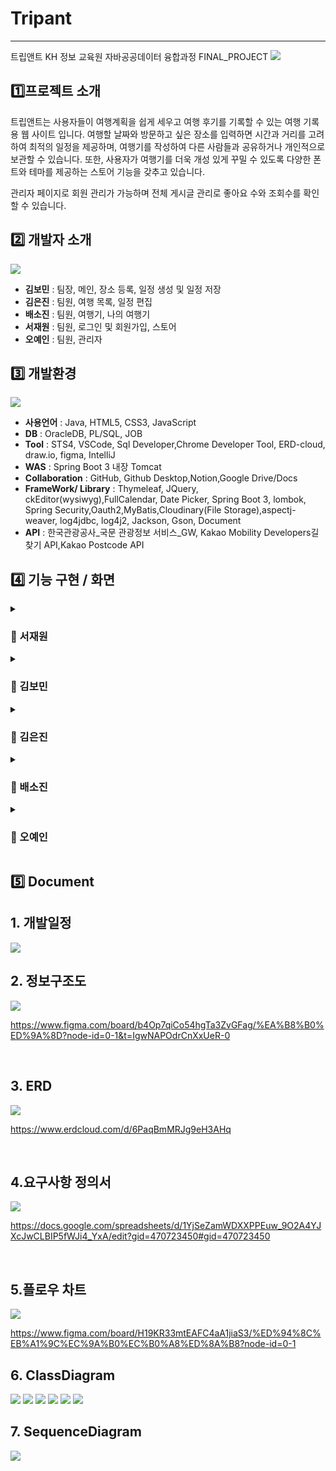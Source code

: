 # Tripant
----
트립앤트 
KH 정보 교육원 자바공공데이터 융합과정 FINAL_PROJECT
<img src="Readme/tripant_1.png">


##  1️⃣프로젝트 소개
  트립앤트는 사용자들이 여행계획을 쉽게 세우고 여행 후기를 기록할 수 있는 여행 기록용 웹 사이트 입니다.
 여행할 날짜와 방문하고 싶은 장소를 입력하면 시간과 거리를 고려하여 최적의 일정을 제공하며, 여행기를 작성하여 다른 사람들과 공유하거나 개인적으로 보관할 수 있습니다. 또한, 사용자가 여행기를 더욱 개성 있게 꾸밀 수 있도록 다양한 폰트와 테마를 제공하는 스토어 기능을 갖추고 있습니다.

  관리자 페이지로 회원 관리가 가능하며 전체 게시글 관리로 좋아요 수와 조회수를 확인할 수 있습니다.

## 2️⃣ 개발자 소개
<img src="Readme/tripant_개발자소개_2.png">

- **김보민** : 팀장, 메인, 장소 등록, 일정 생성 및 일정 저장
- **김은진** : 팀원, 여행 목록, 일정 편집
- **배소진** : 팀원, 여행기, 나의 여행기 
- **서재원** : 팀원, 로그인 및 회원가입, 스토어
- **오예인** : 팀원, 관리자 


## 3️⃣ 개발환경
<img src="Readme/tripant_개발환경_3.png">

- **사용언어** : Java, HTML5, CSS3, JavaScript
- **DB** :  OracleDB, PL/SQL, JOB 
- **Tool** : STS4, VSCode, Sql Developer,Chrome Developer Tool, ERD-cloud, draw.io, figma, IntelliJ 
- **WAS** :  Spring Boot 3 내장 Tomcat
- **Collaboration** : GitHub, Github Desktop,Notion,Google Drive/Docs
- **FrameWork/ Library** : Thymeleaf, JQuery, ckEditor(wysiwyg),FullCalendar, Date Picker, Spring Boot 3, lombok, Spring Security,Oauth2,MyBatis,Cloudinary(File Storage),aspectj-weaver, log4jdbc, log4j2, Jackson, Gson, Document
- **API** : 한국관광공사_국문 관광정보 서비스_GW, Kakao Mobility Developers길찾기 API,Kakao Postcode API

## 4️⃣ 기능 구현 / 화면
<details>
  <summary><h3> 📌 서재원</h3></summary>

  ### 1. 주요 기능 및 시현

 
 <br>

> **로그인 및 SNS로그인**
 <div align=center>
  
  ![로그인](https://github.com/user-attachments/assets/c4632c86-b45a-4282-a2f8-486f07e5dd75)

 </div>

**주요기능 설명**
 
  *로그인*
  
  - 가입된 이메일로 로그인할 수 있습니다.
  - 가입된 이메일이 SNS(카카오, 네이버, 구글) 계정에 등록된 이메일과 같다면 해당 서비스와 연동하여 로그인할 수 있습니다.

  
 <br>
 
 >**회원가입** 
<div align=center>
   
  ![회원가입](https://github.com/user-attachments/assets/bfd97c63-6221-4bfd-9b4f-6a4c263952ee)
  ![회원가입_SNS](https://github.com/user-attachments/assets/1b451f15-2685-46ce-ad0c-42466e696b62)

</div>

**주요기능 설명**

*회원가입*

- 이메일 인증을 통해야 회원가입이 가능합니다.
- 닉네임은 고유한 닉네임만 사용 가능합니다.
- 닉네임과 비밀번호는 형식을 지켜야 합니다.
- 리캡챠를 통해 보안을 한층 더 강화했습니다.

*SNS회원가입*

- SNS연동 시 해당 이메일로 가입 이력이 없다면 가입을 진행할 수 있습니다.
- SNS로 가입 시 이메일 인증을 할 필요가 없습니다.

<br>

>**마이페이지**
<div align=center>
  
  ![마이페이지](https://github.com/user-attachments/assets/2078a3b1-bac9-41ef-8bdf-94017efcfd5d)
  ![마이페이지_닉네임변경](https://github.com/user-attachments/assets/acdb226b-ab99-40dd-8bd8-6e5112546066)
  ![마이페이지_비밀번호변경](https://github.com/user-attachments/assets/a55912c9-e9db-4c14-9665-45cc0544b479)
  ![마이페이지_회원탈퇴](https://github.com/user-attachments/assets/1c38f5fc-c10d-4905-a080-96ec25eaf6b1)

</div>

**주요기능 설명**

*닉네임 변경*

- 닉네임을 변경할 수 있습니다.
- 다른 회원이 사용하거나 현재 사용중인 닉네임으로는 변경할 수 없습니다.

*비밀번호 변경*

 - 비밀번호를 변경할 수 있습니다.
 - 현재 사용중인 비밀번호로는 변경할 수 없습니다.
 - 비밀번호 변경 시 새로운 비밀번호로 다시 로그인 해야 합니다.

*회원탈퇴*

 - 트립앤트에서 탈퇴할 수 있습니다.
 - 탈퇴 시 현재 사용중인 비밀번호를 입력해야 탈퇴가 가능합니다.

<br>

> **스토어**
<div align=center>
  
  

</div>

**주요기능 설명**

*상품 보기*

- 여행기에 적용할 테마와 폰트 목록을 볼 수 있습니다.

<br>

  ### 2. ERD

  <img src="Readme/여행기_ERD_21.png">

  ### 3. 플로우 차트

  <img src="Readme/여행기_플로우차트_14.png">

  ### 4. 화면설계서
  
 <img src="Readme/여행기_화면설계서01_.png">
 <img src="Readme/여행기_화면설계서02_.png">
 <img src="Readme/여행기_화면설계서03_.png">
 <img src="Readme/여행기_화면설계서04_.png">
 <img src="Readme/여행기_화면설계서05_.png">
 <img src="Readme/여행기_화면설계서06_.png">
 <img src="Readme/여행기_화면설계서07_.png">
 <img src="Readme/여행기_화면설계서08_.png">
 <img src="Readme/여행기_화면설계서08_01_.png">
 <img src="Readme/여행기_화면설계서09_.png">
 <img src="Readme/여행기_화면설계서09_01_.png">
 <img src="Readme/여행기_화면설계서10_.png">
 <img src="Readme/여행기_화면설계서10_01_.png">
     
  ### 5.  ClassDiagram
   <img src="Readme/여행기_ClassDiagram.png">

   ### 6. 개발 이슈
<img src ="Readme/여행기 게시판 -Cloudinary-0.png">
<img src ="Readme/여행기 게시판 -Cloudinary-01.png">
<img src ="Readme/여행기 게시판 -Cloudinary-02.png">
<img src ="Readme/여행기 게시판 post-01.png">
<img src ="Readme/여행기 게시판 post-02.png">
<img src ="Readme/여행기 게시판 select -01.png">
<img src ="Readme/여행기 게시판 DataAccesException -01.png">
<img src ="Readme/여행기 게시판 DataAccesException -02.png">

</details>
<details>
  <summary><h3> 📌 김보민 </h3></summary>
   
  ### 1. 주요 기능 및 시현
  
   <br>

   
  > **메인 지역 검색 및 여행기 이동**


  <div align=center>

  ![메인 지역 검색](https://github.com/user-attachments/assets/3852d891-cec2-450c-9936-65baa9680a63)
  
  </div>
 
  **주요기능 설명**
 
   *지역 검색 및 여행기 이동*
  
  - 검색어를 입력하면 해당 단어가 포함된 지역이 나타납니다.
  - 지역 클릭시 여행기로 이동하여 해당 지역에 올라온 여행기 리스트를 볼 수 있습니다. 
    
  <br>

  > **일정 만들기 시작(로그인 체크) 및 지역과 제목 입력하기**

   <div align=center>
     
   ![메인 지역 제목 입력](https://github.com/user-attachments/assets/598d7a58-5aeb-49eb-a567-ed1518620ed9)
   </div>
   
  **주요기능 설명**
 
  *지역과 제목 입력하기*
  
  - 대한민국의 17개 지역을 선택 가능합니다.
  - 지역에 따른 사진, 설명 정보가 출력됩니다.
  - 지역과 제목을 입력 받으면 일정 계속 만들기가 활성화됩니다.
    
   <br>

  > **방문 일정 입력하기**

   <div align=center>
     
   ![날짜확인-1](https://github.com/user-attachments/assets/376036bb-8581-4076-9840-7571669f9cb6)

   </div>
   <div align=center>
     
  ![날짜확인-2](https://github.com/user-attachments/assets/a43ebefb-91c1-4b37-8c24-e4ccf7487550)

   </div>
   
  **주요기능 설명**
 
  *날짜 및 일정 시작하는 시각, 일정 끝나는 시각*
  
  - 달력 모달을 통해 여행을 할 날짜를 입력 받습니다.
  - 해당 날짜마다의 시작하는 시각과 끝나는 시각을 입력 받습니다.
  - 처음이 끝나는 시각 보다 크거나 같을때는 빨간 글씨로 변하게 됩니다.
  - 하루에 2시간 이상이 되도록 입력해야 합니다.

   <br>

  > **장소 선택**
  
   <div align=center> 

  ![장소선택-1](https://github.com/user-attachments/assets/69f5bfcc-a7b6-4ba1-a6b0-d1f9aadd2ea6)
 
   </div>
   <div align=center> 

  ![장소선택-2](https://github.com/user-attachments/assets/2023d85d-68b4-49cf-a6ba-b1fe3d94fbfc)
 
   </div>
   
  **주요기능 설명**
  
  *장소 탭, 장소 추가, 장소 취소, 장소 검색, 장소 초기화, 방문 시간 설정*
  
  - 장소 탭을 통해 타입별 장소를 확인할 수 있습니다.
  - 이전에 입력한 달력 정보를 토대로 총 사용 가능한 시간을 계산하여 보여줍니다.
  - 버튼을 클릭하여 장소를 추가하고 취소 할 수 있습니다.
  - 버튼 클릭시 지도가 이동하고 마커가 생성됩니다.
  - 장소 검색이 가능합니다.
  - 장소 초기화를 누르면 입력된 장소가 모두 없어집니다.
  - 장소별 방문 시간을 설정할 수 있습니다.
  - 장소별 방문 시간 합을 계산하여 보여줍니다.

   <br>

  > **숙소 선택**


  <div align=center>
     
  ![숙소선택-1](https://github.com/user-attachments/assets/ff15f889-a146-42d6-939d-3e2e0ea7e8ce)
   
   </div>
  <div align=center>
     
 ![숙소선택-2](https://github.com/user-attachments/assets/da18c7fc-0778-4805-af0b-bcaf408986b1)
   
   </div>
 
  **주요기능 설명**
 
   *숙소 탭, 날짜별 숙소 추가, 숙소 삭제, 숙소 검색, 숙소 초기화*
  
  - 숙소 탭을 통해 타입별 장소를 확인할 수 있습니다.
  - 입력한 기간을 통하여 총 숙박할 날짜를 계산하여 보여줍니다.
  - 숙소의 버튼을 클릭하면 방문 일정 입력 모달이 발생합니다
  - 날짜별로 숙소 정보를 넣을 수 있습니다.
  - 완료를 클릭 시 숙소 정보가 저장됩니다.
  - 버튼 클릭 시 지도가 이동하고 마커가 생성됩니다.
  - 휴지통 아이콘으로 숙소를 삭제할 수 있습니다. 
  - 숙소 검색이 가능합니다.
  - 숙소 초기화를 누르면 입력된 숙소 일정이 모두 없어집니다.
  - 날짜별 입력된 숙소 정보를 계산하여 보여줍니다.
    
  <br>

  ### 2. ERD

   <img src="Readme/여행일정-ERD.png">

  ### 3. 플로우 차트

   <img src="Readme/일정-플로우차트.png">

  ### 4. 화면설계서
  <img src="Readme/1메인 페이지 로그인 이전.png">
  <img src="Readme/2메인 페이지 로그인 이후.png">
  <img src="Readme/3메인페이지.png">
  <img src="Readme/4메인페이지.png">
  <img src="Readme/5일정-지역&제목 모달.png">
  <img src="Readme/6일정-날짜 모달.png">
  <img src="Readme/7일정-날짜 확인.png">
  <img src="Readme/8일정-장소 선택.png">
  <img src="Readme/9일정-장소 방문시간 설정.png">
  <img src="Readme/10알정-숙소선택.png">
  <img src="Readme/11일정-숙소 방문일 선택.png">
  <img src="Readme/12일정-생성확인.png">
     
  ### 5.  ClassDiagram
  <img src="Readme/일정-클래스다이어그램.png">

 ### 6. 개발 이슈
  <img src="Readme/일정 개발이슈1.png">
  <img src="Readme/일정 개발이슈2.png">
  <img src="Readme/일정 개발이슈3.png">
  <img src="Readme/일정 개발이슈4.png">
  <img src="Readme/일정 개발이슈5.png">
  <img src="Readme/일정 개발이슈6.png">
  <img src="Readme/일정 개발이슈7.png">
  <img src="Readme/일정 개발이슈8.png">

</details>
<details>
  <summary><h3> 📌 김은진</h3></summary>
  
  ### 1. 주요 기능 및 시현
  
   <br>

  > **메모, 방문순서, 장소 추가 및 삭제, 머무는 시간 변경하기**

   <div align=center>
     
   ![일정편집3](https://github.com/user-attachments/assets/aad6163c-9b95-4167-8aa7-f58f7041ee20)

   </div>
   
  **주요기능 설명**
 
  *여행편집*
  
  - 사용자는 생성된 일정을 자유롭게 수정하고 커스터마이징할 수 있습니다.
  - 드래그 앤 드롭을 사용하여 방문 순서를 변경합니다.
  - 장소마다 메모를 작성하고, 장소에서 머물 시간을 변경할 수 있습니다.
  - 장소를 삭제하고 추가하여 일정을 편집하고 저장할 수 있습니다.
  - 변경된 내용은 공유자 모두에게 반영됩니다.
    
   <br>

  > **여행 일별 상세내용 보기**

   <div align=center>
     
   ![여행세부일정3](https://github.com/user-attachments/assets/added985-a5e8-42d6-9cf0-d99f3ca20795)

   </div>
   
  **주요기능 설명**
 
  *여행세부정보*
  
  - 일정을 지도상에서 시각적으로 확인할 수 있으며, 각 장소의 상세 정보를 제공합니다.
  - 각 장소 간의 이동 시간과 거리를 고려하여 현실적인 여행 일정을 제공합니다. 
  - 이동 시간은 다음 장소 도착시각에 반영됩니다.
  - 이동시간을 클릭하면 카카오맵 길찾기 창을 열어줍니다.
  - 메모아이콘에 마우스를 올리면 작성된 메모를 확인할 수 있습니다.

   <br>

  > **여행장소 추가하기**
  
   <div align=center> 

   ![장소추가3](https://github.com/user-attachments/assets/95f2ffa1-1de6-4edc-9b02-dc51f1642129)
 
   </div>
   
  **주요기능 설명**
  
  *장소추가*
  
  - 사용자는 일정을 생성할 때 빠뜨렸던 장소를 추가할 수 있습니다.
  - 검색을 하거나 태그를 통해 추가할 장소를 찾을 수 있습니다. 
  - 머무는 시간을 지정하고 드래그 앤 드롭을 통해 유저가 원하는 위치에 추가할 수 있습니다.

   <br>

  > **여행목록 확인 및 삭제, 일행 추가와 삭제**


  <div align=center>
     
  ![여행목록v](https://github.com/user-attachments/assets/5c34b5d9-774d-4fde-a31c-04fb65a231c4)
   
   </div>
 
  **주요기능 설명**
 
  *여행 및 일행 관리*
  
  - 유저가 만들거나 추가된 여행목록을 확인할 수 있습니다. 
  - 여행 생성자라면 일정에 일행을 추가하여 계획한 일정을 공유할 수 있습니다.
  - 일행은 일정 생성자가 닉네임을 통해 추가하고 삭제할 수 있습니다.
  - 삭제를 통해 나의 여행목록에서 여행을 삭제할 수 있습니다.
  - 생성자가 삭제할 경우 공유자들의 목록에서도 삭제되며 공유자일 경우 해당 유저의 목록에서만 여행이 삭제됩니다.
    
  <br>

  ### 2. ERD

   <img src="Readme/여행일정-ERD.png">

  ### 3. 플로우 차트

   <img src="Readme/여행일정_플로우차트.png">

  ### 4. 화면설계서
  <img src="Readme/화면설계서_여행목록1.png">
  <img src="Readme/화면설계서_여행목록2-공유.png">
  <img src="Readme/화면설계서_여행삭제3.png">
  <img src="Readme/화면설계서_여행일정보기4.png">
  <img src="Readme/화면설계서_여행일정-일별보기5.png">
  <img src="Readme/화면설계서_여행일정-편집6.png">
  <img src="Readme/화면설계서_여행일정-메모편집7.png">
  <img src="Readme/화면설계서_여행일정-저장8.png">
  <img src="Readme/화면설계서_여행일정-장소추가9.png">
     
  ### 5.  ClassDiagram
  <img src="Readme/여행일정_클래스다이어그램.png">

 ### 6. 개발 이슈

</details>
<details>
  <summary><h3> 📌 배소진 </h3></summary>

  ### 1. 주요 기능 및 시현

 
 <br>

> **여행기 탐색 및 지역 태그 정렬**
 <div align=center>
   
  ![tripAnt_dairy_정렬,지역 ](https://github.com/user-attachments/assets/00fb3e42-7947-4f73-84b1-57142273e84b)
 
 </div>

**주요기능 설명**
 
  *여행기 탐색*
  
  - 공개된 여행기 리스트를 전체 또는 지역별로 확인할 수 있습니다.
  - 더보기 눌러 여행기를 3개씩 더 확인 할 수 있습니다. 
  - 최신순으로 보여지며, 인기순(좋아요) 그리고 조회순으로도 볼 수 있습니다.
  - 여행기 내용 미리보기로 글  500자까지 그리고 첨부된 첫번째 사진을 보여 줍니다. 

  
 <br>
 
 >**전체공개 목록, 비공개 목록**
<div align=center>
   
  ![tripAnt_diary_목록,나의목록, 글보기](https://github.com/user-attachments/assets/d2ddb5d3-9205-41b7-8c58-27f4c85589b1)

</div>

**주요기능 설명**

*공개 설정*

- 작성한 여행기는 다른 사용자들이 볼 수 있도록 공개하거나 비공개로 설정할 수 있습니다.

*나의 여행기*

- 내가 작성한 여행기를 비공개글을 포함한 모든 글을 확인, 수정하고 삭제할 수 있습니다. 
- 여행기 미리보기가 가능하며 더보기 기능이 있어 더 많은 여행기를 미리 볼 수 있습니다.
- 공유하기 기능을 통해 SNS에 나의 여행기 링크를 업로드 할 수 있습니다.

<br>

>**글 상세보기, 신고하기, 수정하기, 공유하기**
<div align=center>
  
   ![tripAnt_diary_글보기,신고하기,수정하기,공유](https://github.com/user-attachments/assets/55833d32-9d4f-4277-aefe-31356042208c)

</div>

**주요기능 설명**

*신고하기*

- 적절하지 못한 글은 신고 할 수 있습니다.  중복 신고 할 수 없습니다.
- 게시글 신고 수 5개 이상은 게시글 삭제, 사용자 전체 게시글 신고수 합 10개 이상은 계정 사용이 정지가 됩니다. 

*좋아요, 조회수*

 - 마음에 드는 여행기는 좋아요를 남길 수 있습니다. 
 - 좋아요 수와 조회수는 관리자가 사용자에 대한 분석에 활용할 수 있습니다.

<br>

> **글 작성하기**
<div align=center>
  
  ![tripAnt_diary_write ](https://github.com/user-attachments/assets/ba1bde62-b3e7-4458-9791-b2cb41104db6)

</div>

**주요기능 설명**

*여행기 작성*

- 트립앤트에서 만든 일정으로 여행 중 경험한 일들을 글과 사진으로 기록할 수 있습니다.
- 스토어에서 구매한 폰트나 테마가 있다면 적용하여 글을 더 이쁘게 꾸밀 수 있습니다.

<br>

  ### 2. ERD

  <img src="Readme/여행기_ERD_21.png">

  ### 3. 플로우 차트

  <img src="Readme/여행기_플로우차트_14.png">

  ### 4. 화면설계서
  
 <img src="Readme/여행기_화면설계서01_.png">
 <img src="Readme/여행기_화면설계서02_.png">
 <img src="Readme/여행기_화면설계서03_.png">
 <img src="Readme/여행기_화면설계서04_.png">
 <img src="Readme/여행기_화면설계서05_.png">
 <img src="Readme/여행기_화면설계서06_.png">
 <img src="Readme/여행기_화면설계서07_.png">
 <img src="Readme/여행기_화면설계서08_.png">
 <img src="Readme/여행기_화면설계서08_01_.png">
 <img src="Readme/여행기_화면설계서09_.png">
 <img src="Readme/여행기_화면설계서09_01_.png">
 <img src="Readme/여행기_화면설계서10_.png">
 <img src="Readme/여행기_화면설계서10_01_.png">
     
  ### 5.  ClassDiagram
   <img src="Readme/여행기_ClassDiagram.png">

   ### 6. 개발 이슈
<img src ="Readme/여행기 게시판 -Cloudinary-0.png">
<img src ="Readme/여행기 게시판 -Cloudinary-01.png">
<img src ="Readme/여행기 게시판 -Cloudinary-02.png">
<img src ="Readme/여행기 게시판 post-01.png">
<img src ="Readme/여행기 게시판 post-02.png">
<img src ="Readme/여행기 게시판 select -01.png">
<img src ="Readme/여행기 게시판 DataAccesException -01.png">
<img src ="Readme/여행기 게시판 DataAccesException -02.png">

</details>
<details>
  <summary><h3>  📌 오예인 </h3></summary>

 ### 1. 주요 기능 및 시현

 <br>

  > **검색 기능**


  <div align=center>
    
   ![검색](https://github.com/user-attachments/assets/4a0cc34a-8d3d-422e-819b-87e1a94d671f)
   </div>
 
  **주요기능 설명**
 
  *검색*
  
  - 회원 닉네임으로 회원 검색이 가능합니다.
  - 제목과 닉네임 중 원하는 카테고리를 선택 후 검색어를 입력하면 카테고리에 맞게 검색 결과가 나옵니다.


   <br>
   
  > **정렬 기능**


  <div align=center>
     
  ![정렬 (1)](https://github.com/user-attachments/assets/76b53a3c-fc8b-4b20-ba61-d1c856ea1f2c)

   </div>
 
  **주요기능 설명**
 
  *정렬*
  
  - 정렬 버튼 클릭 시 닉네임 내림차순으로 정렬됩니다.
  - 좋아요, 조회수 많은 순으로 정렬됩니다.

  ### 2. 플로우 차트
  
<img src="Readme/관리자_플로우차트.png">

  ### 3. 화면설계서
<img src="Readme/관리자_화면설계서01.png">
<img src="Readme/관리자_화면설계서02.png">
<img src="Readme/관리자_화면설계서03.png">
<img src="Readme/관리자_화면설계서04.png">
<img src="Readme/관리자_화면설계서05.png">
<img src="Readme/관리자_화면설계서06.png">
<img src="Readme/관리자_화면설계서06.png">
<img src="Readme/관리자_화면설계서07.png">
<img src="Readme/관리자_화면설계서08.png">
<img src="Readme/관리자_화면설계서09.png">
<img src="Readme/관리자_화면설계서10.png">

  ### 4.  ClassDiagram

  <img src="Readme/관리자_ClassDiagram.png">
  
</details>


## 5️⃣ Document

## 1. 개발일정
<img src="Readme/tripAnt_개발일정.png">

<br>

## 2. 정보구조도
<img src="Readme/tripAnt_정보구조도.png">

<https://www.figma.com/board/b4Op7qiCo54hgTa3ZvGFag/%EA%B8%B0%ED%9A%8D?node-id=0-1&t=IgwNAPOdrCnXxUeR-0>

<br>

## 3. ERD

<img src="Readme/tripAnt_ERD전체.png">

<https://www.erdcloud.com/d/6PaqBmMRJg9eH3AHq>

<br>

## 4.요구사항 정의서
<img src="Readme/tripAnt_요구사항정의서.png">

<https://docs.google.com/spreadsheets/d/1YjSeZamWDXXPPEuw_9O2A4YJXcJwCLBIP5fWJi4_YxA/edit?gid=470723450#gid=470723450>

<br>

## 5.플로우 차트
<img src="Readme/tripAnt_플로우 차트 전체.png">

<https://www.figma.com/board/H19KR33mtEAFC4aA1jiaS3/%ED%94%8C%EB%A1%9C%EC%9A%B0%EC%B0%A8%ED%8A%B8?node-id=0-1>
<br>

## 6. ClassDiagram

<img src="Readme/member_config.png">
<img src="Readme/trip.png">
<img src="Readme/store.png">
<img src="Readme/plan_place.png">
<img src="Readme/diary.png">
<img src="Readme/admin.png">

## 7. SequenceDiagram

<img src="Readme/SequenceDiagram.png">
